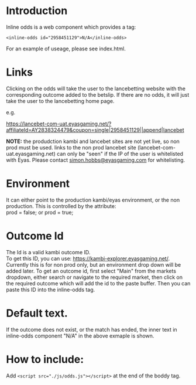 # Introduction 
Inline odds is a web component which provides a tag: 

    <inline-odds id="2958451129">N/A</inline-odds>

For an example of useage, please see index.html.

# Links
Clicking on the odds will take the user to the lancebetting website with the corresponding outcome added to the betslip. If there are no odds, it will just take the user to the lancebetting home page.

e.g.

https://lancebet-com-uat.eyasgaming.net/?affiliateId=AY2838324479&coupon=single|2958451129||append|lancebet

**NOTE:** the produdction kambi and lancebet sites are not yet live, so non prod must be used.  links to the non prod lancebet site (lancebet-com-uat.eyasgaming.net) can only be "seen" if the IP of the user is whitelisted with Eyas.  Please contact simon.hobbs@eyasgaming.com for whitelisting.

# Environment
It can either point to the production kambi/eyas environment, or the non production.
This is controlled by the attribute:     
    prod = false;  or   prod = true;

# Outcome Id
The Id is a valid kambi outcome ID.  
To get this ID, you can use: https://kambi-explorer.eyasgaming.net/.
Currently this is for non prod only, but an environment drop down will be added later.
To get an outcome id, first select "Main" from the markets dropdown, either search or navigate to the required market, then click on the required outcome which will add the id to the paste buffer.  Then you can paste this ID into the inline-odds tag.

# Default text.
If the outcome does not exist, or the match has ended, the inner text in inline-odds component "N/A" in the above exmaple is shown.

# How to include:
Add  `<script src="./js/odds.js"></script>` at the end of the boddy tag.

